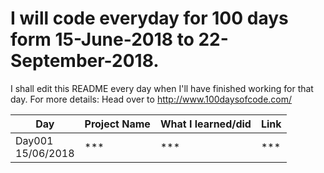 # I will code everyday for 100 days form 15-June-2018 to 22-September-2018.
I shall edit this README every day when I'll have finished working for that day.
For more details: Head over to http://www.100daysofcode.com/

| Day      | Project Name |         What I learned/did                                           | Link        |
|----------|--------------|----------------------------------------------------------------------|-------------|
| Day001 <br> 15/06/2018  | ***     | *** | *** |

